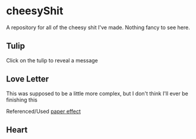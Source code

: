 # cheesyShit
A repository for all of the cheesy shit I've made. 
Nothing fancy to see here.

## Tulip
Click on the tulip to reveal a message

## Love Letter
This was supposed to be a little more complex, but I don't think I'll ever be finishing this

Referenced/Used [paper effect](https://codepen.io/nomack/pen/DrKzQK)

## Heart
